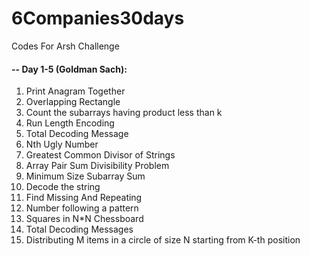 # 6Companies30days

Codes For Arsh Challenge

#### -- Day 1-5 (Goldman Sach):
1. Print Anagram Together
2. Overlapping Rectangle
3. Count the subarrays having product less than k
4. Run Length Encoding 
5. Total Decoding Message
6. Nth Ugly Number
7. Greatest Common Divisor of Strings
8. Array Pair Sum Divisibility Problem
9. Minimum Size Subarray Sum
10. Decode the string
11. Find Missing And Repeating
12. Number following a pattern
13. Squares in N*N Chessboard
14. Total Decoding Messages
15. Distributing M items in a circle of size N starting from K-th position
